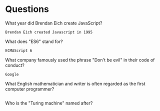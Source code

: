 # Questions

What year did Brendan Eich create JavaScript?

```
Brendan Eich created Javascript in 1995
```

What does "ES6" stand for?

```
ECMAScript 6
```

What company famously used the phrase "Don't be evil" in their code of conduct?

```
Google
```

What English mathematician and writer is often regarded as the first computer programmer?

```

```

Who is the "Turing machine" named after?

```

```
